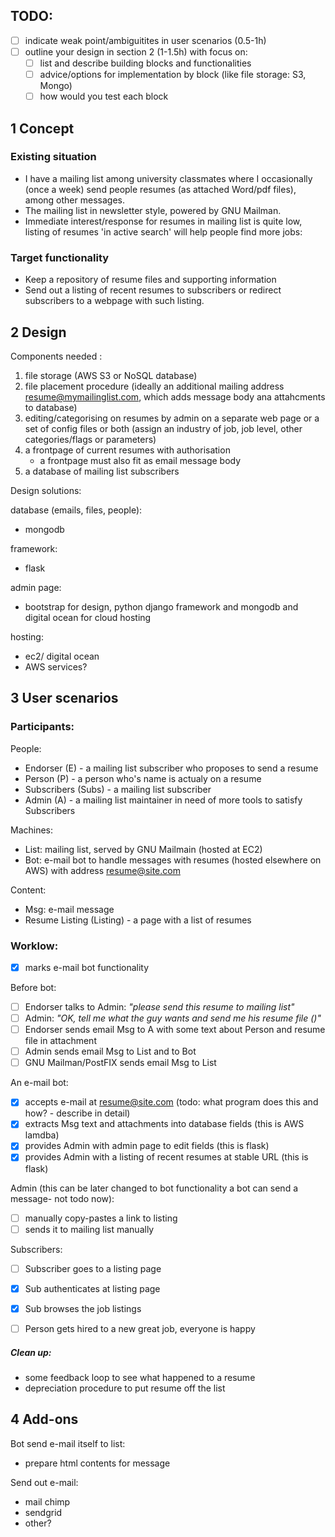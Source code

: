 TODO:
-----

- [ ] indicate weak point/ambiguitites in user scenarios (0.5-1h)
- [ ] outline your design in section 2 (1-1.5h) with focus on:
  - [ ] list and describe building blocks and functionalities
  - [ ] advice/options for implementation by block (like file storage: S3, Mongo)  
  - [ ] how would you test each block

1  Concept 
----------

### Existing situation

- I have a mailing list among university classmates where I occasionally (once a week) send people resumes 
(as attached Word/pdf files), among other messages. 
- The mailing list in newsletter style, powered  by GNU Mailman.
- Immediate interest/response for resumes in mailing list is quite low, listing of resumes 'in active search' will help people find  more jobs: 

### Target functionality

 - Keep a repository of resume files and supporting information 
 - Send out a listing of recent resumes to subscribers or redirect subscribers to a webpage with such listing. 


2  Design
---------

Components needed :

1. file storage (AWS S3 or NoSQL database)
2. file placement procedure (ideally an additional mailing address <resume@mymailinglist.com>, 
  which adds message body anа attahcments to database)
3. editing/categorising on resumes by admin on a separate web page or a set of config files or both
  (assign an industry of job, job level, other categories/flags or parameters)
4. a frontpage of current resumes with authorisation
   - a frontpage must also fit as email message body
5. a database of mailing list subscribers 

Design solutions:

database (emails, files, people):
  - mongodb

framework:
  - flask

admin page:
  - bootstrap for design, python django framework and mongodb and digital ocean for cloud hosting

hosting:
  - ec2/ digital ocean 
  - AWS services?


3 User scenarios 
----------------

### Participants:

People:
 - Endorser (E) - a mailing list subscriber who proposes to send a resume
 - Person (P) - a person who's name is actualy on a resume 
 - Subscribers (Subs) - a mailing list subscriber 
 - Admin (A) - a mailing list maintainer in need of more tools to satisfy Subscribers
 
Machines:
 - List: mailing list, served by GNU Mailmain (hosted at EC2) 
 - Bot: e-mail bot to handle messages with resumes (hosted elsewhere on AWS) with address <resume@site.com> 
 
Content:
 - Msg: e-mail message
 - Resume Listing (Listing) - a page with a list of resumes
 
### Worklow:

- [x] marks e-mail bot functionality

Before bot: 
- [ ] Endorser talks to Admin: *"please send this resume to mailing list"*
- [ ] Admin: *"OK, tell me what the guy wants and send me his resume file ()"*
- [ ] Endorser sends email Msg to A with some text about Person and resume file in attachment
- [ ] Admin sends email Msg to List and to Bot
- [ ] GNU Mailman/PostFIX sends email Msg to List 

An e-mail bot:
  - [x] accepts e-mail at <resume@site.com> (todo: what program does this and how? - describe in detail) 
  - [x] extracts Msg text and attachments into database fields (this is AWS lamdba)
  - [x] provides Admin with admin page to edit fields (this is flask)
  - [x] provides Admin with a listing of recent resumes at stable URL (this is flask)

Admin (this can be later changed to bot functionality a bot can send a message- not todo now):
  - [ ] manually copy-pastes a link to listing
  - [ ] sends it to mailing list manually 

Subscribers:
  - [ ] Subscriber goes to a listing page
  - [x] Sub authenticates at listing page
  - [x] Sub browses the job listings

- [ ] Person gets hired to a new great job, everyone is happy

##### Clean up:
- some feedback loop to see what happened to a resume
- depreciation procedure to put resume off the list


4 Add-ons
----------

Bot send e-mail itself to list:
- prepare html contents for message

Send out e-mail:
- mail chimp
- sendgrid
- other?
